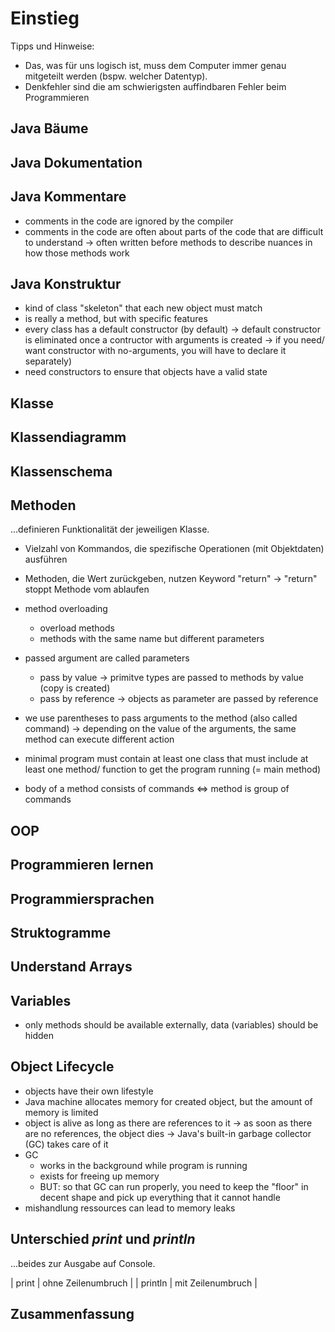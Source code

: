 # Einstieg

Tipps und Hinweise:
- Das, was für uns logisch ist, muss dem Computer immer genau mitgeteilt werden (bspw. welcher Datentyp).
- Denkfehler sind die am schwierigsten auffindbaren Fehler beim Programmieren


## Java Bäume

## Java Dokumentation

## Java Kommentare

- comments in the code are ignored by the compiler
- comments in the code are often about parts of the code that are difficult to understand
  -> often written before methods to describe nuances in how those methods work


## Java Konstruktur

- kind of class "skeleton" that each new object must match
- is really a method, but with specific features
- every class has a default constructor (by default)
  -> default constructor is eliminated once a contructor with arguments is created
  -> if you need/ want constructor with no-arguments, you will have to declare it separately)
- need constructors to ensure that objects have a valid state

## Klasse

## Klassendiagramm

## Klassenschema

## Methoden

...definieren Funktionalität der jeweiligen Klasse.

- Vielzahl von Kommandos, die spezifische Operationen (mit Objektdaten) ausführen
- Methoden, die Wert zurückgeben, nutzen Keyword "return"
  -> "return" stoppt Methode vom ablaufen
- method overloading
  - overload methods
  - methods with the same name but different parameters
- passed argument are called parameters
  - pass by value -> primitve types are passed to methods by value (copy is created)
  - pass by reference -> objects as parameter are passed by reference

- we use parentheses to pass arguments to the method (also called command)
  -> depending on the value of the arguments, the same method can execute different action
- minimal program must contain at least one class that must include at least one method/ function to get the program running (= main method)
- body of a method consists of commands <=> method is group of commands

## OOP

## Programmieren lernen

## Programmiersprachen

## Struktogramme

## Understand Arrays

## Variables

- only methods should be available externally, data (variables) should be hidden

## Object Lifecycle

- objects have their own lifestyle
- Java machine allocates memory for created object, but the amount of memory is limited
- object is alive as long as there are references to it
  -> as soon as there are no references, the object dies
  -> Java's built-in garbage collector (GC) takes care of it
- GC
  - works in the background while program is running
  - exists for freeing up memory
  - BUT: so that GC can run properly, you need to keep the "floor" in decent shape and pick up everything that it cannot handle
- mishandlung ressources can lead to memory leaks

## Unterschied _print_ und _println_

...beides zur Ausgabe auf Console.

| print   | ohne Zeilenumbruch  |
| println | mit Zeilenumbruch   |

## Zusammenfassung
